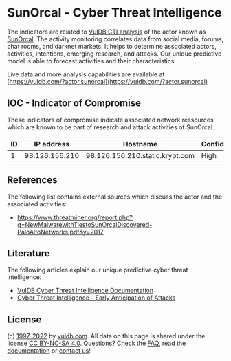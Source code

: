 # SunOrcal - Cyber Threat Intelligence

The indicators are related to [VulDB CTI analysis](https://vuldb.com/?kb.cti) of the actor known as [SunOrcal](https://vuldb.com/?actor.sunorcal). The activity monitoring correlates data from social media, forums, chat rooms, and darknet markets. It helps to determine associated actors, activities, intentions, emerging research, and attacks. Our unique predictive model is able to forecast activities and their characteristics.

Live data and more analysis capabilities are available at [https://vuldb.com/?actor.sunorcal](https://vuldb.com/?actor.sunorcal)

## IOC - Indicator of Compromise

These indicators of compromise indicate associated network ressources which are known to be part of research and attack activities of SunOrcal.

ID | IP address | Hostname | Confidence
-- | ---------- | -------- | ----------
1 | 98.126.156.210 | 98.126.156.210.static.krypt.com | High

## References

The following list contains external sources which discuss the actor and the associated activities:

* https://www.threatminer.org/report.php?q=NewMalwarewithTiestoSunOrcalDiscovered-PaloAltoNetworks.pdf&y=2017

## Literature

The following articles explain our unique predictive cyber threat intelligence:

* [VulDB Cyber Threat Intelligence Documentation](https://vuldb.com/?kb.cti)
* [Cyber Threat Intelligence - Early Anticipation of Attacks](https://www.scip.ch/en/?labs.20201022)

## License

(c) [1997-2022](https://vuldb.com/?kb.changelog) by [vuldb.com](https://vuldb.com/?kb.about). All data on this page is shared under the license [CC BY-NC-SA 4.0](https://creativecommons.org/licenses/by-nc-sa/4.0/). Questions? Check the [FAQ](https://vuldb.com/?kb.faq), read the [documentation](https://vuldb.com/?kb) or [contact us](https://vuldb.com/?contact)!
